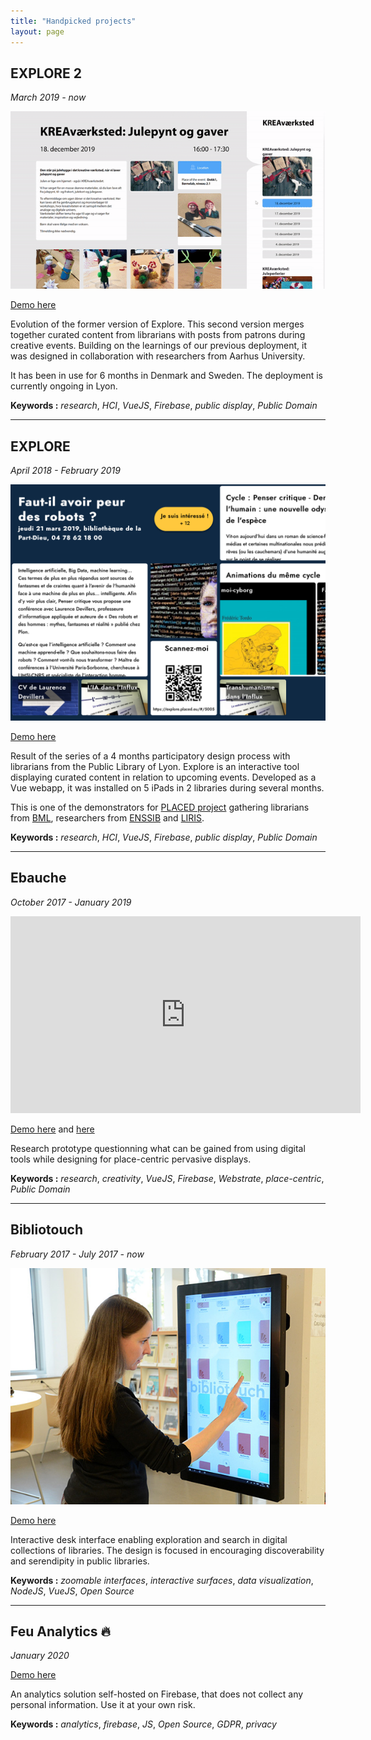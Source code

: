 ```yaml
---
title: "Handpicked projects"
layout: page
---
```


## EXPLORE 2

*March 2019 - now*

![Explore v2](/files/explore.gif)

[Demo here](https://aa.placed.eu/#/series)

Evolution of the former version of Explore. This second version merges together curated content from librarians with posts from patrons during creative events. Building on the learnings of our previous deployment, it was designed in collaboration with researchers from Aarhus University. 

It has been in use for 6 months in Denmark and Sweden. The deployment is currently ongoing in Lyon.


**Keywords :** *research*, *HCI*, *VueJS*, *Firebase*, *public display*, *Public Domain*

----

## EXPLORE

*April 2018 - February 2019*

![Explore v1](/files/explore1.PNG)

[Demo here](https://explore.placed.eu/#/5214)

Result of the series of a 4 months participatory design process with librarians from the Public Library of Lyon. Explore is an interactive tool displaying curated content in relation to upcoming events. Developed as a Vue webapp, it was installed on 5 iPads in 2 libraries during several months.

This is one of the demonstrators for [PLACED project](http://www.placedproject.eu) gathering librarians from [BML](https://bm-lyon.fr), researchers from [ENSSIB](https://enssib.fr) and [LIRIS](https://liris.cnrs.fr).


**Keywords :** *research*, *HCI*, *VueJS*, *Firebase*, *public display*, *Public Domain*

----

## Ebauche

*October 2017 - January 2019*

<iframe width="560" height="315" src="https://www.youtube.com/embed/dHFB0OlbOo8" frameborder="0" allow="accelerometer; autoplay; encrypted-media; gyroscope; picture-in-picture" allowfullscreen></iframe>

[Demo here](https://draw.ebauche.eu) and [here](https://display.ebauche.eu)

Research prototype questionning what can be gained from using digital tools while designing for place-centric pervasive displays.

**Keywords :** *research*, *creativity*, *VueJS*, *Firebase*, *Webstrate*, *place-centric*, *Public Domain*

----

## Bibliotouch

*February 2017 - July 2017 - now*

![Bibliotouch](/files/agenda-bibliotouch.jpg)

[Demo here](https://bibliotouch.enssib.fr)

Interactive desk interface enabling exploration and search in digital collections of libraries. The design is focused in encouraging discoverability and serendipity in public libraries.

**Keywords :** *zoomable interfaces*, *interactive surfaces*, *data visualization*, *NodeJS*, *VueJS*, *Open Source*

----

## Feu Analytics 🔥

*January 2020*

[Demo here](http://www.krlx.fr/feu-analytics/index.html)

An analytics solution self-hosted on Firebase, that does not collect any personal information. Use it at your own risk.

**Keywords :** *analytics*, *firebase*, *JS*, *Open Source*, *GDPR*, *privacy*